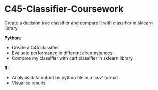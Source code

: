 # C45-Classifier-Coursework
Create a decision tree classifier and compare it with classifier in sklearn library.

**Python**:

- Create a C45 classifier
- Evaluate performance in different circumstances
- Compare my classifier with cart classifier in sklearn library 



**R**:

- Analysis data output by python file in a 'csv' format
- Visualise results
